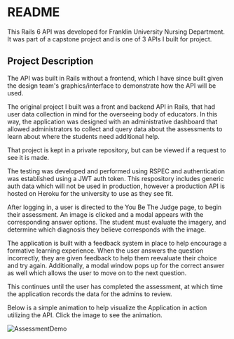 # README

This Rails 6 API was developed for Franklin University Nursing Department. It was part of a capstone project and is one of 3 APIs I built for project. 

## Project Description 

The API was built in Rails without a frontend, which I have since built given the design team's graphics/interface to demonstrate how the API will be used.

The original project I built was a front and backend API in Rails, that had user data collection in mind for the overseeing body of educators. In this way, the application was designed with an administrative dashboard that allowed administrators to collect and query data about the assessments to learn about where the students need additional help.

That project is kept in a private repository, but can be viewed if a request to see it is made.

The testing was developed and performed using RSPEC and authentication was established using a JWT auth token. This respository includes generic auth data which will not be used in production, however a production API is hosted on Heroku for the university to use as they see fit.

After logging in, a user is directed to the You Be The Judge page, to begin their assessment. An image is clicked and a modal appears with the corresponding answer options. The student must evaluate the imagery, and determine which diagnosis they believe corresponds with the image.

The application is built with a feedback system in place to help encourage a formative learning experience. When the user answers the question incorrectly, they are given feedback to help them reevaluate their choice and try again. Additionally, a modal window pops up for the correct answer as well which allows the user to move on to the next question.

This continues until the user has completed the assessment, at which time the application records the data for the admins to review.

Below is a simple animation to help visualize the Application in action utilizing the API. Click the image to see the animation.


![AssessmentDemo](https://user-images.githubusercontent.com/84540978/157961404-d6f617ea-3843-43e0-8657-8bc1b4dea713.gif)


